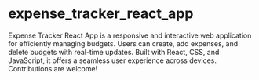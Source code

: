 # expense_tracker_react_app
Expense Tracker React App is a responsive and interactive web application for efficiently managing budgets. Users can create, add expenses, and delete budgets with real-time updates. Built with React, CSS, and JavaScript, it offers a seamless user experience across devices. Contributions are welcome!
